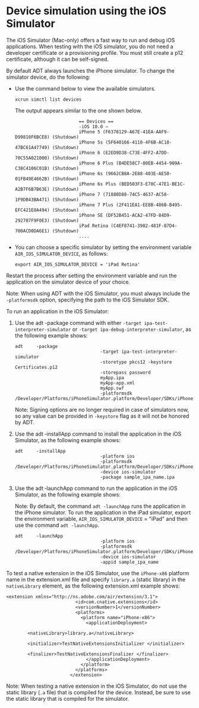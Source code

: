 # Device simulation using the iOS Simulator

<div>

The iOS Simulator (Mac-only) offers a fast way to run and debug iOS
applications. When testing with the iOS simulator, you do not need a developer
certificate or a provisioning profile. You must still create a p12 certificate,
although it can be self-signed.

By default ADT always launches the iPhone simulator. To change the simulator
device, do the following:

- Use the command below to view the available simulators.

      xcrun simctl list devices

  The output appears similar to the one shown below.

                              == Devices ==
                              -iOS 10.0 –
                              iPhone 5 (F6378129-A67E-41EA-AAF9-D99810F6BCE8) (Shutdown)
                              iPhone 5s (5F640166-4110-4F6B-AC18-47BC61A47749) (Shutdown)
                              iPhone 6 (E2ED9D38-C73E-4FF2-A7DD-70C55A021000) (Shutdown)
                              iPhone 6 Plus (B4DE58C7-80EB-4454-909A-C38C4106C01B) (Shutdown)
                              iPhone 6s (9662CB8A-2E88-403E-AE50-01FB49E4662B) (Shutdown)
                              iPhone 6s Plus (BED503F3-E70C-47E1-BE1C-A2B7F6B7B63E) (Shutdown)
                              iPhone 7 (71880D88-74C5-4637-AC58-1F9DB43BA471) (Shutdown)
                              iPhone 7 Plus (2F411EA1-EE8B-486B-B495-EFC421E0A494) (Shutdown)
                              iPhone SE (DF52B451-ACA2-47FD-84D9-292707F9F0E3) (Shutdown)
                              iPad Retina (C4EF8741-3982-481F-87D4-700ACD0DA6E1) (Shutdown)
                              ....

- You can choose a specific simulator by setting the environment variable
  `AIR_IOS_SIMULATOR_DEVICE`, as follows:

      export AIR_IOS_SIMULATOR_DEVICE = 'iPad Retina'

Restart the process after setting the environment variable and run the
application on the simulator device of your choice.

<div>

Note: When using ADT with the iOS Simulator, you must always include the
`‑platformsdk` option, specifying the path to the iOS Simulator SDK.

</div>

To run an application in the iOS Simulator:

1.  Use the adt -package command with either
    `-target ipa-test-interpreter-simulator` or
    `-target ipa-debug-interpreter-simulator`, as the following example shows:

        adt     -package
                                        -target ipa-test-interpreter-simulator
                                        -storetype pkcs12 -keystore Certificates.p12
                                        -storepass password
                                        myApp.ipa
                                        myApp-app.xml
                                        myApp.swf
                                        -platformsdk /Developer/Platforms/iPhoneSimulator.platform/Developer/SDKs/iPhoneSimulator5.0.sdk

    <div>

    Note: Signing options are no longer required in case of simulators now, so
    any value can be provided in `-keystore` flag as it will not be honored by
    ADT.

    </div>

2.  Use the adt ‑installApp command to install the application in the iOS
    Simulator, as the following example shows:

        adt     -installApp
                                        -platform ios
                                        -platformsdk /Developer/Platforms/iPhoneSimulator.platform/Developer/SDKs/iPhoneSimulator5.0.sdk
                                        -device ios-simulator
                                        -package sample_ipa_name.ipa

3.  Use the adt ‑launchApp command to run the application in the iOS Simulator,
    as the following example shows:

    <div>

    Note: By default, the command `adt -launchApp` runs the application in the
    iPhone simulator. To run the application in the iPad simulator, export the
    environment variable, `AIR_IOS_SIMULATOR_DEVICE` = "iPad" and then use the
    command `adt -launchApp`.

    </div>

        adt     -launchApp
                                        -platform ios
                                        -platformsdk /Developer/Platforms/iPhoneSimulator.platform/Developer/SDKs/iPhoneSimulator5.0.sdk
                                        -device ios-simulator
                                        -appid sample_ipa_name

To test a native extension in the iOS Simulator, use the `iPhone-x86` platform
name in the extension.xml file and specify `library.a` (static library) in the
`nativeLibrary` element, as the following extension.xml example shows:

    <extension xmlns="http://ns.adobe.com/air/extension/3.1">
                              <id>com.cnative.extensions</id>
                              <versionNumber>1</versionNumber>
                              <platforms>
                                <platform name="iPhone-x86">
                                  <applicationDeployment>
                                    <nativeLibrary>library.a</nativeLibrary>
                                    <initializer>TestNativeExtensionsInitializer </initializer>
                                    <finalizer>TestNativeExtensionsFinalizer </finalizer>
                                  </applicationDeployment>
                                </platform>
                              </platforms>
                            </extension>

<div>

Note: When testing a native extension in the iOS Simulator, do not use the
static library (`.a` file) that is compiled for the device. Instead, be sure to
use the static library that is compiled for the simulator.

</div>

</div>

<div>

<div>



</div>

</div>
